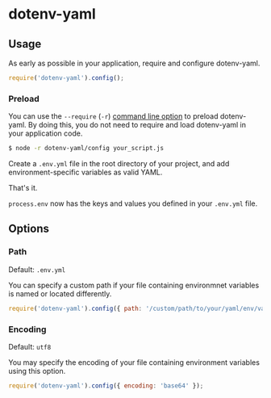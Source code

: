 # dotenv-yaml

## Usage

As early as possible in your application, require and configure dotenv-yaml.

```javascript
require('dotenv-yaml').config();
```

### Preload

You can use the `--require` (`-r`) [command line option](https://nodejs.org/api/cli.html#cli_r_require_module) to preload dotenv-yaml. By doing this, you do not need to require and load dotenv-yaml in your application code.

```bash
$ node -r dotenv-yaml/config your_script.js
```

Create a `.env.yml` file in the root directory of your project,
and add environment-specific variables as valid YAML.

That's it.

`process.env` now has the keys and values you defined in your `.env.yml` file.

## Options

### Path

Default: `.env.yml`

You can specify a custom path if your file containing environmnet variables is
named or located differently.

```javascript
require('dotenv-yaml').config({ path: '/custom/path/to/your/yaml/env/vars' });
```

### Encoding

Default: `utf8`

You may specify the encoding of your file containing environment variables
using this option.

```javascript
require('dotenv-yaml').config({ encoding: 'base64' });
```
